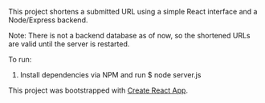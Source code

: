 This project shortens a submitted URL using a simple React interface and a
Node/Express backend.

Note: There is not a backend database as of now, so the shortened URLs are valid
until the server is restarted.

To run:

1) Install dependencies via NPM and run $ node server.js

This project was bootstrapped with [Create React App](https://github.com/facebookincubator/create-react-app).
